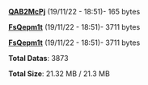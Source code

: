 [**QAB2McPj**](/data/QAB2McPj.txt) (19/11/22 - 18:51)- 165 bytes

[**FsQepm1t**](/data/FsQepm1t.txt) (19/11/22 - 18:51)- 3711 bytes

[**FsQepm1t**](/data/FsQepm1t.txt) (19/11/22 - 18:51)- 3711 bytes

**Total Datas**: 3873

**Total Size**: 21.32 MB / 21.3 MB